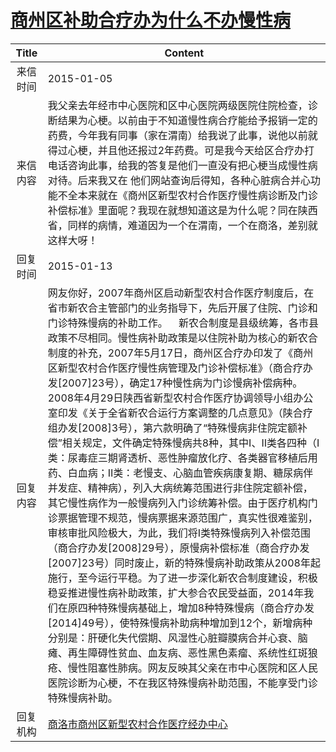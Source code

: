 # <a href="http://www.shangluo.gov.cn/zmhd/ldxxxx.jsp?urltype=leadermail.LeaderMailContentUrl&wbtreeid=1112&leadermailid=2887">商州区补助合疗办为什么不办慢性病</a>
|Title|Content|
|:---:|---|
|来信时间|2015-01-05|
|来信内容|我父亲去年经市中心医院和区中心医院两级医院住院检查，诊断结果为心梗。以前由于不知道慢性病合疗能给予报销一定的药费，今年我有同事（家在渭南）给我说了此事，说他以前就得过心梗，并且他还报过2年药费。可是我今天给区合疗办打电话咨询此事，给我的答复是他们一直没有把心梗当成慢性病对待。后来我又在 他们网站查询后得知，各种心脏病合并心功能不全本来就在《商州区新型农村合作医疗慢性病诊断及门诊补偿标准》里面呢？我现在就想知道这是为什么呢？同在陕西省，同样的病情，难道因为一个在渭南，一个在商洛，差别就这样大呀！|
|回复时间|2015-01-13|
|回复内容|网友你好，2007年商州区启动新型农村合作医疗制度后，在省市新农合主管部门的业务指导下，先后开展了住院、门诊和门诊特殊慢病的补助工作。    新农合制度是县级统筹，各市县政策不尽相同。慢性病补助政策是以住院补助为核心的新农合制度的补充，2007年5月17日，商州区合疗办印发了《商州区新型农村合作医疗慢性病管理及门诊补偿标准》（商合疗办发[2007]23号），确定17种慢性病为门诊慢病补偿病种。2008年4月29日陕西省新型农村合作医疗协调领导小组办公室印发《关于全省新农合运行方案调整的几点意见》（陕合疗组办发[2008]3号），第六款明确了“特殊慢病非住院定额补偿”相关规定，文件确定特殊慢病共8种，其中Ⅰ、Ⅱ类各四种（Ⅰ类：尿毒症三期肾透析、恶性肿瘤放化疗、各类器官移植后用药、白血病；Ⅱ类：老慢支、心脑血管疾病康复期、糖尿病伴并发症、精神病），列入大病统筹范围进行非住院定额补偿，其它慢性病作为一般慢病列入门诊统筹补偿。由于医疗机构门诊票据管理不规范，慢病票据来源范围广，真实性很难鉴别，审核审批风险极大，为此，我们将Ⅰ类特殊慢病列入补偿范围（商合疗办发[2008]29号），原慢病补偿标准（商合疗办发[2007]23号）同时废止，新的特殊慢病补助政策从2008年起施行，至今运行平稳。为了进一步深化新农合制度建设，积极稳妥推进慢性病补助政策，扩大参合农民受益面，2014年我们在原四种特殊慢病基础上，增加8种特殊慢病（商合疗办发[2014]49号），使特殊慢病补助病种增加到12个，新增病种分别是：肝硬化失代偿期、风湿性心脏瓣膜病合并心衰、脑瘫、再生障碍性贫血、血友病、恶性黑色素瘤、系统性红斑狼疮、慢性阻塞性肺病。网友反映其父亲在市中心医院和区人民医院诊断为心梗，不在我区特殊慢病补助范围，不能享受门诊特殊慢病补助。|
|回复机构|<a href="../../categories/agencies/商洛市商州区新型农村合作医疗经办中心.md">商洛市商州区新型农村合作医疗经办中心</a>|
